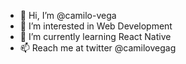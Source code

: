 - 👋 Hi, I’m @camilo-vega
- 👀 I’m interested in Web Development
- 🌱 I’m currently learning React Native
- 📫 Reach me at twitter @camilovegag

<!---
camilo-vega/camilo-vega is a ✨ special ✨ repository because its `README.md` (this file) appears on your GitHub profile.
You can click the Preview link to take a look at your changes.
--->
